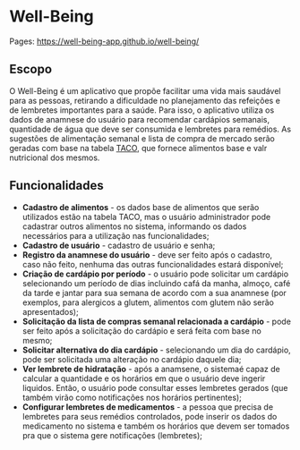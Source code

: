 # Well-Being
Pages: https://well-being-app.github.io/well-being/

## Escopo
O Well-Being é um aplicativo que propõe facilitar uma vida mais saudável para as pessoas, retirando a dificuldade no planejamento das refeições e de lembretes importantes para a saúde. Para isso, o aplicativo utiliza os dados de anamnese do usuário para recomendar cardápios semanais, quantidade de água que deve ser consumida e lembretes para remédios.
As sugestões de alimentação semanal e lista de compra de mercado serão geradas com base na tabela [TACO](https://www.nepa.unicamp.br/taco/tabela.php?ativo=tabela), que fornece alimentos base e valr nutricional dos mesmos.

## Funcionalidades

- **Cadastro de alimentos** - os dados base de alimentos que serão utilizados estão na tabela TACO, mas o usuário administrador pode cadastrar outros alimentos no sistema, informando os dados necessários para a utilização nas funcionalidades;
- **Cadastro de usuário** - cadastro de usuário e senha;
- **Registro da anamnese do usuário** - deve ser feito após o cadastro, caso não feito, nenhuma das outras funcionalidades estará disponível;
- **Criação de cardápio por período** - o usuário pode solicitar um cardápio selecionando um período de dias incluindo cafá da manha, almoço, café da tarde e jantar para sua semana de acordo com a sua anamnese (por exemplos, para alergicos a glutem, alimentos com glutem não serão apresentados);
- **Solicitação da lista de compras semanal relacionada a cardápio** - pode ser feito após a solicitação do cardápio e será feita com base no mesmo;
- **Solicitar alternativa do dia cardápio** - selecionando um dia do cardápio, pode ser solicitada uma alteração no cardápio daquele dia;
- **Ver lembrete de hidratação** - após a anamsene, o sistemaé capaz de calcular a quantidade e os horários em que o usuário deve ingerir liquidos. Então, o usuário pode consultar esses lembretes gerados (que também virão como notificações nos horários pertinentes);
- **Configurar lembretes de medicamentos** - a pessoa que precisa de lembretes para seus remédios controlados, pode inserir os dados do medicamento no sistema e também os horários que devem ser tomados pra que o sistema gere notificações (lembretes);

